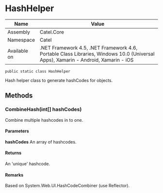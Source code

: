

# HashHelper

Name|Value
---|---
Assembly|Catel.Core
Namespace|Catel
Available on|.NET Framework 4.5, .NET Framework 4.6, Portable Class Libraries, Windows 10.0 (Universal Apps), Xamarin - Android, Xamarin - iOS

```
public static class HashHelper
```

Hash helper class to generate hashCodes for objects.



## Methods

### CombineHash(int[] hashCodes)

Combine multiple hashcodes in to one.

#### Parameters

**hashCodes**
An array of hashcodes.

#### Returns

An 'unique' hashcode.

#### Remarks

Based on System.Web.UI.HashCodeCombiner (use Reflector).




